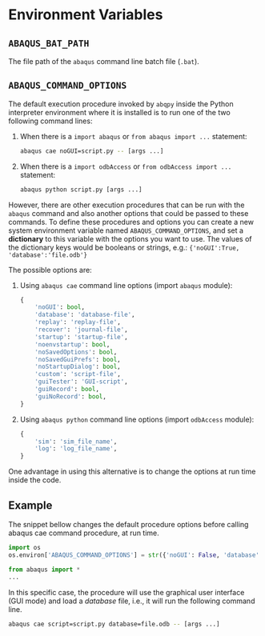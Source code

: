 # Environment Variables

## `ABAQUS_BAT_PATH`

The file path of the `abaqus` command line batch file (`.bat`).

## `ABAQUS_COMMAND_OPTIONS`

The default execution procedure invoked by `abqpy` inside the Python interpreter
environment where it is installed is to run one of the two following command lines:

1. When there is a `import abaqus` or `from abaqus import ...` statement:

   ```sh
   abaqus cae noGUI=script.py -- [args ...]
   ```

2. When there is a `import odbAccess` or `from odbAccess import ...` statement:

   ```sh
   abaqus python script.py [args ...]
   ```

However, there are other execution procedures that can be run with the `abaqus`
command and also another options that could be passed to these commands. To define
these procedures and options you can create a new system environment variable
named `ABAQUS_COMMAND_OPTIONS`, and set a **dictionary** to this variable with the
options you want to use. The values of the dictionary keys would be booleans or
strings, e.g.: `{'noGUI':True, 'database':'file.odb'}`

The possible options are:

1. Using `abaqus cae` command line options (import `abaqus` module):

   ```python
   {
       'noGUI': bool,
       'database': 'database-file',
       'replay': 'replay-file',
       'recover': 'journal-file',
       'startup': 'startup-file',
       'noenvstartup': bool,
       'noSavedOptions': bool,
       'noSavedGuiPrefs': bool,
       'noStartupDialog': bool,
       'custom': 'script-file',
       'guiTester': 'GUI-script',
       'guiRecord': bool,
       'guiNoRecord': bool,
   }
   ```

2. Using `abaqus python` command line options (import `odbAccess` module):

   ```python
   {
       'sim': 'sim_file_name',
       'log': 'log_file_name',
   }
   ```

One advantage in using this alternative is to change the options at run time inside the code.

## Example

The snippet bellow changes the default procedure options before calling
abaqus cae command procedure, at run time.

```python
import os
os.environ['ABAQUS_COMMAND_OPTIONS'] = str({'noGUI': False, 'database':'file.odb'})

from abaqus import *
...
```

In this specific case, the procedure will use the graphical user interface (GUI mode)
and load a *database* file, i.e., it will run the following command line.

```sh
abaqus cae script=script.py database=file.odb -- [args ...]
```
